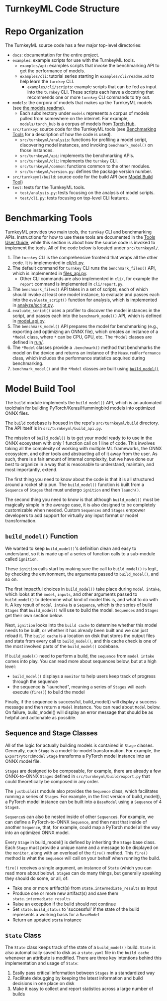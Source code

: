 # TurnkeyML Code Structure

# Repo Organization

The TurnkeyML source code has a few major top-level directories:
- `docs`: documentation for the entire project.
- `examples`: example scripts for use with the TurnkeyML tools.
  - `examples/api`: examples scripts that invoke the benchmarking API to get the performance of models.
  - `examples/cli`: tutorial series starting in `examples/cli/readme.md` to help learn the `turnkey` CLI.
    - `examples/cli/scripts`: example scripts that can be fed as input into the `turnkey` CLI. These scripts each have a docstring that recommends one or more `turnkey` CLI commands to try out.
- `models`: the corpora of models that makes up the TurnkeyML models (see [the models readme](https://github.com/onnx/turnkeyml/blob/main/models/readme.md)).
  - Each subdirectory under `models` represents a corpus of models pulled from somewhere on the internet. For example, `models/torch_hub` is a corpus of models from [Torch Hub](https://github.com/pytorch/hub).
- `src/turnkey`: source code for the TurnkeyML tools (see [Benchmarking Tools](#benchmarking-tools) for a description of how the code is used).
  - `src/turnkeyml/analysis`: functions for profiling a model script, discovering model instances, and invoking `benchmark_model()` on those instances.
  - `src/turnkeyml/api`: implements the benchmarking APIs.
  - `src/turnkeyml/cli`: implements the `turnkey` CLI.
  - `src/turnkeyml/common`: functions common to the other modules.
  - `src/turnkeyml/version.py`: defines the package version number.
- `src/turnkeyml/build`: source code for the build API (see [Model Build Tool](#model-build-tool))
- `test`: tests for the TurnkeyML tools.
  - `test/analysis.py`: tests focusing on the analysis of model scripts.
  - `test/cli.py`: tests focusing on top-level CLI features.

# Benchmarking Tools

TurnkeyML provides two main tools, the `turnkey` CLI and benchmarking APIs. Instructions for how to use these tools are documented in the [Tools User Guide](https://github.com/onnx/turnkeyml/blob/main/docs/tools_user_guide.md), while this section is about how the source code is invoked to implement the tools. All of the code below is located under `src/turnkeyml/`.

1. The `turnkey` CLI is the comprehensive frontend that wraps all the other code. It is implemented in [cli/cli.py](https://github.com/onnx/turnkeyml/blob/main/src/turnkeyml/cli/cli.py).
1. The default command for `turnkey` CLI runs the `benchmark_files()` API, which is implemented in [files_api.py](https://github.com/onnx/turnkeyml/blob/main/src/turnkeyml/files_api.py).
    - Other CLI commands are also implemented in `cli/`, for example the `report` command is implemented in `cli/report.py`.
1. The `benchmark_files()` API takes in a set of scripts, each of which should invoke at least one model instance, to evaluate and passes each into the `evaluate_script()` function for analysis, which is implemented in [analyze/script.py](https://github.com/onnx/turnkeyml/blob/main/src/turnkeyml/analyze/script.py).
1. `evaluate_script()` uses a profiler to discover the model instances in the script, and passes each into the `benchmark_model()` API, which is defined in [model_api.py](https://github.com/onnx/turnkeyml/blob/main/src/turnkeyml/model_api.py).
1. The `benchmark_model()` API prepares the model for benchmarking (e.g., exporting and optimizing an ONNX file), which creates an instance of a `*Model` class, where `*` can be CPU, GPU, etc. The `*Model` classes are defined in [run/](https://github.com/onnx/turnkeyml/blob/main/src/turnkeyml/run/).
1. The `*Model` classes provide a `.benchmark()` method that benchmarks the model on the device and returns an instance of the `MeasuredPerformance` class, which includes the performance statistics acquired during benchmarking.
1. `benchmark_model()` and the `*Model` classes are built using [`build_model()`](#model-build-tool)

# Model Build Tool

The `build` module implements the `build_model()` API, which is an automated toolchain for building PyTorch/Keras/Hummingbird models into optimized ONNX files.

The `build` codebase is housed in the repo's `src/turnkeyml/build` directory. The API itself is in `src/turnkeyml/build_api.py`.

The mission of `build_model()` is to get your model ready to to use in the ONNX ecosystem with only 1 function call on 1 line of code. This involves taking all the complexity of working with multiple ML frameworks, the ONNX ecosystem, and other tools and abstracting all of it away from the user. As such, there is a fair amount of internal complexity, but we have done our best to organize in a way that is reasonable to understand, maintain, and most importantly, extend.

The first thing you need to know about the code is that it is all structured around a rocket ship pun. The `build_model()` function is built from a `Sequence` of `Stages` that must undergo `ignition` and then `launch()`.

The second thing you need to know is that although `build_model()` must be magically simple in the average case, it is also designed to be completely customizable when needed. Custom `Sequences` and `Stages` empower developers to add support for virtually any input format or model transformation.

## `build_model()` Function

We wanted to keep `build_model()`'s definition clean and easy to understand, so it is made up of a series of function calls to a sub-module called `ignition`.

These `ignition` calls start by making sure the call to `build_model()` is legit, by checking the environment, the arguments passed to `build_model()`, and so on.

The first impactful choices in `build_model()` take place during `model intake`, which looks at the `model`, `inputs`, and other arguments passed to `build_model()` to determine what kind of model this is, and what to do with it. A key result of `model intake` is a `Sequence`, which is the series of build `Stages` that `build_model()` will use to build the model. `Sequences` and `Stages` get their own section below.

Next, `ignition` looks into the `build cache` to determine whether this model needs to be built, or whether it has already been built and we can just reload it. The `build cache` is a location on disk that stores the output files and state from every call to `build_model()`, and this cache check is one of the most involved parts of the `build_model()` codebase.

If `build_model()` need to perform a build, the `sequence` from `model intake` comes into play. You can read more about sequences below, but at a high level:
* `build_model()` displays a `monitor` to help users keep track of progress through the sequence
* the sequence is "launched", meaning a series of `Stages` will each execute (`fire()`) to build the model

Finally, if the sequence is successful, build_model() will display a success message and then return a `Model` instance. You can read about `Model` below. On failure, build_model() will display an error message that should be as helpful and actionable as possible.

## Sequence and Stage Classes

All of the logic for actually building models is contained in `Stage` classes. Generally, each `Stage` is a model-to-model transformation. For example, the `ExportPytorchModel` `Stage` transforms a PyTorch model instance into an ONNX model file.

`Stages` are designed to be composable, for example, there are already a few ONNX-to-ONNX `Stages` defined in `src/turnkeyml/build/export.py` that could theoretically be composed in any order.

The `justbuildit` module also provides the `Sequence` class, which facilitates running a series of `Stages`. For example, in the first version of build_model(), a PyTorch model instance can be built into a `BaseModel` using a `Sequence` of 4 `Stage`s.

`Sequence`s can also be nested inside of other `Sequence`s. For example, we can define a PyTorch-to-ONNX `Sequence`, and then nest that inside of another `Sequence`, that, for example, could map a PyTorch model all the way into an optimized ONNX model.

Every `Stage` in build_model() is defined by inheriting the `Stage` base class. Each `Stage` must provide a unique name and a message to be displayed on the `monitor`, along with an overload of the `fire()` method. This `fire()` method is what the `Sequence` will call on your behalf when running the build.

`fire()` receives a single argument, an instance of `State` (which you can read more about below). `Stage`s can do many things, but generally speaking they should do some, or all, of:

* Take one or more artifact(s) from `state.intermediate_results` as input
* Produce one or more new artifact(s) and save them `state.intermediate_results`
* Raise an exception if the build should not continue
* Set `state.build_status` to 'successful' if the state of the build represents a working basis for a `BaseModel`
* Return an updated `state` instance

## `State` Class

The `State` class keeps track of the state of a `build_model()` build. `State` is also automatically saved to disk as a `state.yaml` file in the `build cache` whenever an attribute is modified. There are three key intentions behind this implementation and usage of `State`:

1. Easily pass critical information between `Stages` in a standardized way
1. Facilitate debugging by keeping the latest information and build decisions in one place on disk
1. Make it easy to collect and report statistics across a large number of builds